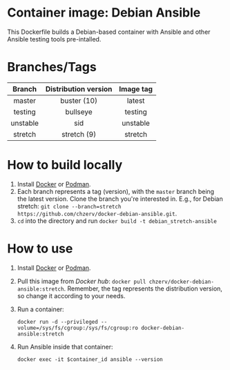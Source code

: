 # Container image: Debian Ansible

This Dockerfile builds a Debian-based container with Ansible and other Ansible testing tools pre-intalled.

# Branches/Tags

|  Branch  | Distribution version | Image tag |
| :------: | :------------------: | :-------: |
|  master  |     buster (10)      |  latest   |
| testing  |       bullseye       |  testing  |
| unstable |         sid          | unstable  |
| stretch  |     stretch (9)      |  stretch  |

# How to build locally

1. Install [Docker](https://docs.docker.com/engine/install/) or [Podman](https://podman.io/getting-started/installation.html).
2. Each branch represents a tag (version), with the `master` branch being the latest version. Clone the branch you're interested in. E.g., for Debian stretch: `git clone --branch=stretch https://github.com/chzerv/docker-debian-ansible.git`.
3. `cd` into the directory and run `docker build -t debian_stretch-ansible`

# How to use

1. Install [Docker](https://docs.docker.com/engine/install/) or [Podman](https://podman.io/getting-started/installation.html).
2. Pull this image from _Docker hub_: `docker pull chzerv/docker-debian-ansible:stretch`. Remember, the tag represents the distribution version, so change it according to your needs.
3. Run a container:

   ```shell
   docker run -d --privileged --volume=/sys/fs/cgroup:/sys/fs/cgroup:ro docker-debian-ansible:stretch
   ```

4. Run Ansible inside that container:

   ```shell
   docker exec -it $container_id ansible --version
   ```
